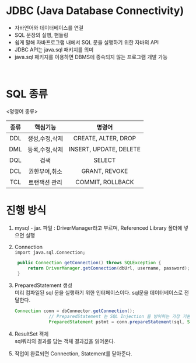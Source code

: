 # JDBC (Java Database Connectivity)

- 자바언어와 데이터베이스를 연결
- SQL 문장의 실행, 핸들링
- 쉽게 말해 자바프로그램 내에서 SQL 문을 실행하기 위한 자바의 API
- JDBC API는 java.sql 패키지를 의미
- java.sql 패키지를 이용하면 DBMS에 종속되지 않는 프로그램 개발 가능


<br>

# SQL 종류

<명령어 종류>

| 종류 | 핵심기능 | 명령어|
| :---: | :---: | :---: |
| DDL | 생성,수정,삭제 | CREATE, ALTER, DROP
| DML | 등록,수정,삭제 | INSERT, UPDATE, DELETE
| DQL | 검색 | SELECT
| DCL | 권한부여,취소 | GRANT, REVOKE
| TCL | 트랜잭션 관리| COMMIT, ROLLBACK

# 진행 방식

1. mysql - jar. 파일 : DriverManager라고 부르며, Referenced Library 폴더에 넣으면 실행

2. Connection <br>
   `import java.sql.Connection;`

   ```java
    public Connection getConnection() throws SQLException {
        return DriverManager.getConnection(dbUrl, username, password);
    }
    ```

3. PreparedStatement 생성 <br>
   미리 컴파일된 sql 문을 실행하기 위한 인터페이스이다.
   sql문을 데이터베이스로 전달한다.
   ```java
   Connection conn = dbConnector.getConnection();
                // PreparedStatement 는 SQL Injection 을 방어하는 가장 기본적인 기법이다. 공부하세요!
                PreparedStatement pstmt = conn.prepareStatement(sql, Statement.RETURN_GENERATED_KEYS)
    ```

4. ResultSet 객체 <br>
   sql쿼리의 결과를 담는 객체
   결과값을 읽어온다.


5. 작업이 완료되면 Connection, Statement를 닫아준다.




